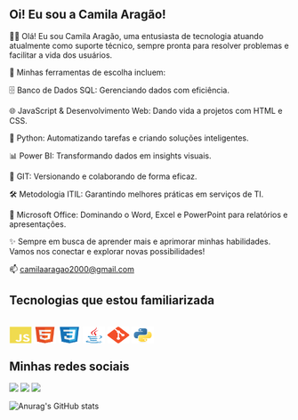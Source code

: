 ## Oi! Eu sou a Camila Aragão!
👨‍💻 Olá! Eu sou Camila Aragão, uma entusiasta de tecnologia atuando atualmente como suporte técnico, sempre pronta para resolver problemas e facilitar a vida dos usuários.

🔧 Minhas ferramentas de escolha incluem:

🗄️ Banco de Dados SQL: Gerenciando dados com eficiência.

🌐 JavaScript & Desenvolvimento Web: Dando vida a projetos com HTML e CSS.

🐍 Python: Automatizando tarefas e criando soluções inteligentes.

📊 Power BI: Transformando dados em insights visuais.

🔄 GIT: Versionando e colaborando de forma eficaz.

🛠️ Metodologia ITIL: Garantindo melhores práticas em serviços de TI.

📝 Microsoft Office: Dominando o Word, Excel e PowerPoint para relatórios e apresentações.

✨ Sempre em busca de aprender mais e aprimorar minhas habilidades. Vamos nos conectar e explorar novas possibilidades!

📫 camilaaragao2000@gmail.com


## Tecnologias que estou familiarizada 
<div style="display: inline_block"><br>
  <img align="center" alt="camilaaragao-Js" height="30" width="40" src="https://raw.githubusercontent.com/devicons/devicon/master/icons/javascript/javascript-plain.svg">
  <img align="center" alt="camilaaragao-HTML" height="30" width="40" src="https://raw.githubusercontent.com/devicons/devicon/master/icons/html5/html5-original.svg">
  <img align="center" alt="camilaaragao-CSS" height="30" width="40" src="https://raw.githubusercontent.com/devicons/devicon/master/icons/css3/css3-original.svg">
  <img align="center" alt="camilaaragao-JAVA" height="30" width="40" src="https://raw.githubusercontent.com/devicons/devicon/master/icons/java/java-original.svg">
<img align="center" alt="camilaaragao-GIT" height="30" width="40" src="https://raw.githubusercontent.com/devicons/devicon/master/icons/git/git-original.svg">
  <img align="center" alt="camilaaragao-python" height="30" width="40" src="https://raw.githubusercontent.com/devicons/devicon/master/icons/python/python-original.svg">
</div>

  
  ##
## Minhas redes sociais
<div> 
    <a href="https://www.instagram.com/cah_reis.s/" target="_blank"><img src="https://img.shields.io/badge/-Instagram-%23E4405F?style=for-the-badge&logo=instagram&logoColor=white" target="_blank"></a>
  <a href = "mailto: camilaaragao12@hotmail.com"><img src="https://img.shields.io/badge/-Gmail-%23333?style=for-the-badge&logo=gmail&logoColor=white" target="_blank"></a>
  <a href="https://www.linkedin.com/in/camila-arag%C3%A3o-5a39341bb/" target="_blank"><img src="https://img.shields.io/badge/-LinkedIn-%230077B5?style=for-the-badge&logo=linkedin&logoColor=white" target="_blank"></a> 
  
</div>

 ![Anurag's GitHub stats](https://github-readme-stats.vercel.app/api?username=camilaaragao&show_icons=true&theme=cobalt)

